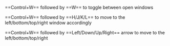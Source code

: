 ==Control+W== followed by ==W== to toggle between open windows

==Control+W== followed by ==H/J/K/L== to move to the left/bottom/top/right window accordingly

==Control+W== followed by ==Left/Down/Up/Right== arrow to move to the left/bottom/top/right
